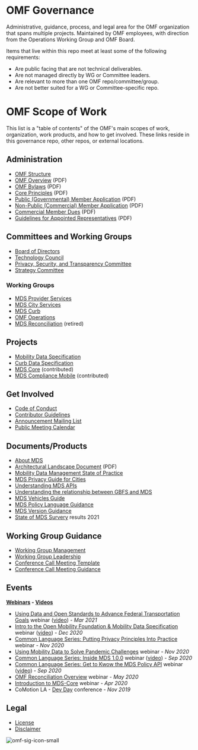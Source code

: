 # OMF Governance
Administrative, guidance, process, and legal area for the OMF organization that spans multiple projects.  Maintained by OMF employees, with direction from the Operations Working Group and OMF Board.

Items that live within this repo meet at least some of the following requirements:

- Are public facing that are not technical deliverables.
- Are not managed directly by WG or Committee leaders.
- Are relevant to more than one OMF repo/committee/group.
- Are not better suited for a WG or Committee-specific repo.

# OMF Scope of Work

This list is a "table of contents" of the OMF's main scopes of work, organization, work products, and how to get involved. These links  reside in this governance repo, other repos, or external locations.

## Administration

- [OMF Structure](https://www.openmobilityfoundation.org/what-it-means-to-co-create-how-mds-is-developed-as-an-open-standard/)
- [OMF Overview](https://github.com/openmobilityfoundation/governance/blob/main/documents/OpenMobilityFoundation_Overview.pdf) (PDF)
- [OMF Bylaws](https://github.com/openmobilityfoundation/governance/blob/main/documents/OMF-Bylaws-CURRENT.pdf) (PDF)
- [Core Principles](https://github.com/openmobilityfoundation/governance/blob/main/documents/OpenMobilityFoundation_Principles.pdf) (PDF)
- [Public (Governmental) Member Application](https://github.com/openmobilityfoundation/governance/blob/main/documents/2020-01-Public-Member-Application.pdf) (PDF)
- [Non-Public (Commercial) Member Application](https://github.com/openmobilityfoundation/governance/blob/main/documents/2020-01-OMF-Non-Public-Member-Application.pdf) (PDF) 
- [Commercial Member Dues](https://github.com/openmobilityfoundation/governance/blob/main/documents/OMF-2020-2021-Commercial-Member-Dues-FINAL.pdf) (PDF)
- [Guidelines for Appointed Representatives](https://github.com/openmobilityfoundation/governance/blob/main/documents/2020-12-22%20-%20Guidelines%20for%20Appointed%20Representatives.pdf) (PDF)

## Committees and Working Groups

- [Board of Directors](https://www.openmobilityfoundation.org/about/)
- [Technology Council](https://github.com/openmobilityfoundation/governance/wiki/Technology-Council)
- [Privacy, Security, and Transparency Committee](https://github.com/openmobilityfoundation/privacy-committee)
- [Strategy Committee](https://github.com/openmobilityfoundation/governance/wiki/Strategy-Committee)

### Working Groups

- [MDS Provider Services](https://github.com/openmobilityfoundation/mobility-data-specification/wiki/MDS-Provider-Services-Working-Group)
- [MDS City Services](https://github.com/openmobilityfoundation/mobility-data-specification/wiki/MDS-City-Services-Working-Group)
- [MDS Curb](https://github.com/openmobilityfoundation/curb-data-specification/wiki)
- [OMF Operations](https://github.com/openmobilityfoundation/mobility-data-specification/wiki/Working-Group-Operations-(wg-ops))
- [MDS Reconciliation](https://github.com/openmobilityfoundation/mobility-data-specification/wiki/MDS-API-reconciliation) (retired)

## Projects

- [Mobility Data Specification](https://github.com/openmobilityfoundation/mobility-data-specification)
- [Curb Data Specification](https://github.com/openmobilityfoundation/curb-data-specification/)
- [MDS Core](https://github.com/openmobilityfoundation/mds-core) (contributed)
- [MDS Compliance Mobile](https://github.com/openmobilityfoundation/mds-compliance-mobile) (contributed)

## Get Involved

- [Code of Conduct](https://github.com/openmobilityfoundation/governance/blob/main/CODE_OF_CONDUCT.md)
- [Contributor Guidelines](https://github.com/openmobilityfoundation/governance/blob/main/CONTRIBUTING.md)
- [Announcement Mailing List](https://groups.google.com/a/groups.openmobilityfoundation.org/g/mds-announce)
- [Public Meeting Calendar](https://calendar.google.com/calendar/embed?src=openmobilityfoundation.org_g6gsaccjvijnmlhigfpj01ngp0%40group.calendar.google.com&ctz=America%2FLos_Angeles)

## Documents/Products

- [About MDS](https://www.openmobilityfoundation.org/about-mds/)
- [Architectural Landscape Document](https://github.com/openmobilityfoundation/governance/blob/main/documents/OMF-MDS-Architectural-Landscape.pdf) (PDF)
- [Mobility Data Management State of Practice
](https://github.com/openmobilityfoundation/privacy-committee/blob/main/products/state-of-the-practice.md)
- [MDS Privacy Guide for Cities](https://github.com/openmobilityfoundation/governance/blob/main/documents/OMF-MDS-Privacy-Guide-for-Cities.pdf)
- [Understanding MDS APIs](https://github.com/openmobilityfoundation/governance/blob/main/technical/Understanding-MDS-APIs.md)
- [Understanding the relationship between GBFS and MDS](https://github.com/openmobilityfoundation/governance/blob/main/technical/GBFS_and_MDS.md)
- [MDS Vehicles Guide](https://github.com/openmobilityfoundation/mobility-data-specification/wiki/MDS-Vehicles)
- [MDS Policy Language Guidance](https://github.com/openmobilityfoundation/governance/blob/main/technical/OMF-MDS-Policy-Language-Guidance.md)
- [MDS Version Guidance](https://github.com/openmobilityfoundation/governance/blob/main/technical/OMF-MDS-Version-Guidance.md)
- [State of MDS Survery](https://www.openmobilityfoundation.org/state-of-mds-survey-results-2021/) results 2021

## Working Group Guidance

- [Working Group Management](https://github.com/openmobilityfoundation/governance/blob/main/technical/Working_Group_Management.md)
- [Working Group Leadership](https://github.com/openmobilityfoundation/governance/blob/main/technical/Working_Group_Leadership.md)
- [Conference Call Meeting Template](https://github.com/openmobilityfoundation/governance/wiki/Web-Conference,-YYYY.MM.DD-(Convening-Group-Name))
- [Conference Call Meeting Guidance](https://github.com/openmobilityfoundation/governance/blob/main/technical/Conference_Call_Meeting_Guidance.md)

## Events

**[Webinars](https://www.eventbrite.com/o/open-mobility-foundation-30978883773) - [Videos](https://www.youtube.com/channel/UC1XYh9Ri_x4stzq2JoI9rcA)**

- [Using Data and Open Standards to Advance Federal Transportation Goals](https://www.eventbrite.com/e/using-data-and-open-standards-to-advance-federal-transportation-goals-tickets-144560479285#) webinar ([video](https://www.youtube.com/watch?v=rB5vFGpoR1M)) - _Mar 2021_
- [Intro to the Open Mobility Foundation & Mobility Data Specification](https://www.eventbrite.com/e/intro-to-the-open-mobility-foundation-mobility-data-specification-tickets-128297438091?aff=ebdsoporgprofile) webinar ([video](https://www.youtube.com/watch?v=oUDjXvT06jQ)) - _Dec 2020_
- [Common Language Series: Putting Privacy Principles Into Practice](https://www.eventbrite.com/e/putting-privacy-principles-into-practice-tickets-128575429571?aff=ebdsoporgprofile) webinar - _Nov 2020_
- [Using Mobility Data to Solve Pandemic Challenges](https://www.eventbrite.com/e/using-mobility-data-to-solve-pandemic-challenges-tickets-126349028345?aff=ebdsoporgprofile) webinar - _Nov 2020_
- [Common Language Series: Inside MDS 1.0.0](https://www.eventbrite.com/e/inside-mds-100-tickets-119025934775?aff=ebdsoporgprofile) webinar ([video](https://www.youtube.com/watch?v=DF6tH3YT3Lw)) - _Sep 2020_
- [Common Language Series: Get to Kwow the MDS Policy API](https://www.eventbrite.com/e/get-to-know-the-mds-policy-api-tickets-117711764055?aff=ebdsoporgprofile) webinar ([video](https://www.youtube.com/watch?v=w3k2NZRKoXs)) - _Sep 2020_
- [OMF Reconciliation Overview](https://groups.google.com/a/groups.openmobilityfoundation.org/g/mds-announce/c/6M4TFqlTa-k/m/32855lntAQAJ) webinar - _May 2020_
- [Introduction to MDS-Core](https://groups.google.com/a/groups.openmobilityfoundation.org/g/mds-announce/c/f_5M6o1xK-Y/m/tulGhAl-AAAJ) webinar - _Apr 2020_
- CoMotion LA - [Dev Day](https://www.openmobilityfoundation.org/devday-2019/) conference - _Nov 2019_

## Legal

- [License](https://github.com/openmobilityfoundation/governance/blob/main/LICENSE.md)
- [Disclaimer](https://github.com/openmobilityfoundation/governance/blob/main/DISCLAIMER.md)


![omf-sig-icon-small](https://github.com/openmobilityfoundation/governance/raw/main/images/omf-sig-icon-small.png)
